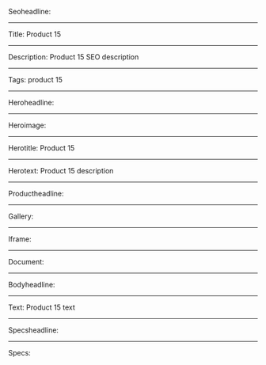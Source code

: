 Seoheadline:

----

Title: Product 15

----

Description: Product 15 SEO description

----

Tags: product 15

----

Heroheadline:

----

Heroimage:

----

Herotitle: Product 15

----

Herotext: Product 15 description

----

Productheadline:

----

Gallery:

----

Iframe:

----

Document:

----

Bodyheadline:

----

Text: Product 15 text

----

Specsheadline:

----

Specs:
